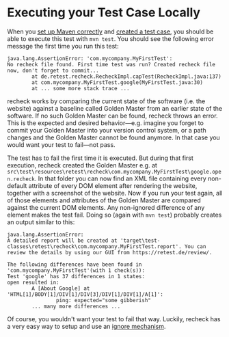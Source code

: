 Executing your Test Case Locally
================================

When you [set up Maven correctly](../setup/maven.md) and [created a test case](explicit-checks.md), you should be able to execute this test with `mvn test`. You should see the following error message the first time you run this test:

```
java.lang.AssertionError: 'com.mycompany.MyFirstTest':
No recheck file found. First time test was run? Created recheck file now, don't forget to commit...
        at de.retest.recheck.RecheckImpl.capTest(RecheckImpl.java:137)
        at com.mycompany.MyFirstTest.google(MyFirstTest.java:30)
        at ... some more stack trace ...
```

recheck works by comparing the current state of the software (i.e. the website) against a baseline called Golden Master from an earlier state of the software. If no such Golden Master can be found, recheck throws an error. This is the expected and desired behavior—e.g. imagine you forget to commit your Golden Master into your version control system, or a path changes and the Golden Master cannot be found anymore. In that case you would want your test to fail—not pass.

The test has to fail the first time it is executed. But during that first execution, recheck created the Golden Master e.g. at `src\test\resources\retest\recheck\com.mycompany.MyFirstTest\google.open.recheck`. In that folder you can now find an XML file containing every non-default attribute of every DOM element after rendering the website, together with a screenshot of the website. Now if you run your test again, all of those elements and attributes of the Golden Master are compared against the current DOM elements. Any non-ignored difference of any element makes the test fail. Doing so (again with `mvn test`) probably creates an output similar to this:

```
java.lang.AssertionError:
A detailed report will be created at 'target\test-classes\retest\recheck\com.mycompany.MyFirstTest.report'. You can review the details by using our GUI from https://retest.de/review/.

The following differences have been found in 'com.mycompany.MyFirstTest'(with 1 check(s)):
Test 'google' has 37 differences in 1 states:
open resulted in:
        A [About Google] at 'HTML[1]/BODY[1]/DIV[1]/DIV[3]/DIV[1]/DIV[1]/A[1]':
                ping: expected="some gibberish"
        ... many more differences ...
```

Of course, you wouldn't want your test to fail that way. Luckily, recheck has a very easy way to setup and use an [ignore mechanism](setup-recheck.ignore.md).

